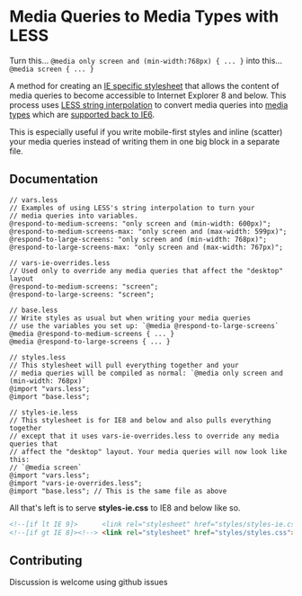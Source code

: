 Media Queries to Media Types with LESS
======================================

Turn this... `@media only screen and (min-width:768px) { ... }` into this... `@media screen { ... }`

A method for creating an [IE specific stylesheet](http://css-tricks.com/how-to-create-an-ie-only-stylesheet/) that allows the content of media queries to become accessible to Internet Explorer 8 and below. This process uses [LESS string interpolation](http://lesscss.org/) to convert media queries into [media types](http://www.w3.org/TR/CSS2/media.html) which are [supported back to IE6](http://msdn.microsoft.com/en-us/library/hh781508.aspx#at-rules).

This is especially useful if you write mobile-first styles and inline (scatter) your media queries instead of writing them in one big block in a separate file.

## Documentation

```
// vars.less
// Examples of using LESS's string interpolation to turn your
// media queries into variables.
@respond-to-medium-screens: "only screen and (min-width: 600px)";
@respond-to-medium-screens-max: "only screen and (max-width: 599px)";
@respond-to-large-screens: "only screen and (min-width: 768px)";
@respond-to-large-screens-max: "only screen and (max-width: 767px)";

// vars-ie-overrides.less
// Used only to override any media queries that affect the "desktop" layout
@respond-to-medium-screens: "screen";
@respond-to-large-screens: "screen";

// base.less
// Write styles as usual but when writing your media queries
// use the variables you set up: `@media @respond-to-large-screens`
@media @respond-to-medium-screens { ... }
@media @respond-to-large-screens { ... }

// styles.less
// This stylesheet will pull everything together and your
// media queries will be compiled as normal: `@media only screen and (min-width: 768px)`
@import "vars.less";
@import "base.less";

// styles-ie.less
// This stylesheet is for IE8 and below and also pulls everything together
// except that it uses vars-ie-overrides.less to override any media queries that
// affect the "desktop" layout. Your media queries will now look like this:
// `@media screen`
@import "vars.less";
@import "vars-ie-overrides.less";
@import "base.less"; // This is the same file as above
```

All that's left is to serve **styles-ie.css** to IE8 and below like so.

```html
<!--[if lt IE 9]>      <link rel="stylesheet" href="styles/styles-ie.css"> <![endif]-->
<!--[if gt IE 8]><!--> <link rel="stylesheet" href="styles/styles.css"> <!--<![endif]-->
```

## Contributing

Discussion is welcome using github issues

